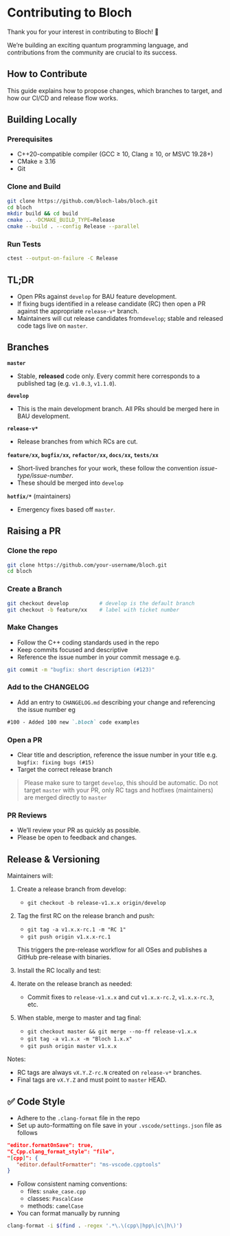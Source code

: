 # Contributing to Bloch

Thank you for your interest in contributing to Bloch! 🎉

We’re building an exciting quantum programming language, and contributions from the community are crucial to its success.

## How to Contribute

This guide explains how to propose changes, which branches to target, and how our CI/CD and release flow works.

## Building Locally

### Prerequisites

- C++20-compatible compiler (GCC ≥ 10, Clang ≥ 10, or MSVC 19.28+)
- CMake ≥ 3.16
- Git

### Clone and Build

```bash
git clone https://github.com/bloch-labs/bloch.git
cd bloch
mkdir build && cd build
cmake .. -DCMAKE_BUILD_TYPE=Release
cmake --build . --config Release --parallel
```

### Run Tests

```bash
ctest --output-on-failure -C Release
```

## TL;DR
- Open PRs against `develop` for BAU feature development.
- If fixing bugs identified in a release candidate (RC) then open a PR against the appropriate `release-v*` branch.
- Maintainers will cut release candidates from`develop`; stable and released code tags live on `master`.

## Branches
**`master`**  
- Stable, **released** code only. Every commit here corresponds to a published tag (e.g. `v1.0.3`, `v1.1.0`).

**`develop`**
- This is the main development branch. All PRs should be merged here in BAU development.

**`release-v*`**  
- Release branches from which RCs are cut.

**`feature/xx`, `bugfix/xx`, `refactor/xx`, `docs/xx`, `tests/xx`**  
- Short-lived branches for your work, these follow the convention *issue-type/issue-number*.
- These should be merged into `develop `

**`hotfix/*`** (maintainers)  
- Emergency fixes based off `master`.

## Raising a PR
### Clone the repo
```bash
git clone https://github.com/your-username/bloch.git
cd bloch
```

### Create a Branch
```bash
git checkout develop          # develop is the default branch
git checkout -b feature/xx    # label with ticket number  
```

### Make Changes
- Follow the C++ coding standards used in the repo
- Keep commits focused and descriptive
- Reference the issue number in your commit message e.g.
```bash
git commit -m "bugfix: short description (#123)" 
```

### Add to the CHANGELOG
- Add an entry to `CHANGELOG.md` describing your change and referencing the issue number eg
```md
#100 - Added 100 new `.bloch` code examples
```

### Open a PR 
- Clear title and description, reference the issue number in your title e.g. `bugfix: fixing bugs (#15)`
- Target the correct release branch
> Please make sure to target `develop`, this should be automatic. Do not target `master` with your PR, only RC tags and hotfixes (maintainers) are merged directly to `master`

### PR Reviews
- We’ll review your PR as quickly as possible.
- Please be open to feedback and changes.

## Release & Versioning

Maintainers will:

1) Create a release branch from develop:
   - `git checkout -b release-v1.x.x origin/develop`

2) Tag the first RC on the release branch and push:
   - `git tag -a v1.x.x-rc.1 -m "RC 1"`
   - `git push origin v1.x.x-rc.1`

   This triggers the pre-release workflow for all OSes and publishes a GitHub pre-release with binaries.

3) Install the RC locally and test:

4) Iterate on the release branch as needed:
   - Commit fixes to `release-v1.x.x` and cut `v1.x.x-rc.2`, `v1.x.x-rc.3`, etc.

5) When stable, merge to master and tag final:
   - `git checkout master && git merge --no-ff release-v1.x.x`
   - `git tag -a v1.x.x -m "Bloch 1.x.x"`
   - `git push origin master v1.x.x`

Notes:
- RC tags are always `vX.Y.Z-rc.N` created on `release-v*` branches.
- Final tags are `vX.Y.Z` and must point to `master` HEAD.

## ✅ Code Style
- Adhere to the `.clang-format` file in the repo
- Set up auto-formatting on file save in your `.vscode/settings.json` file as follows
```json
"editor.formatOnSave": true,
"C_Cpp.clang_format_style": "file",
"[cpp]": {
   "editor.defaultFormatter": "ms-vscode.cpptools"
}
```
- Follow consistent naming conventions:
    - files: `snake_case.cpp`
    - classes: `PascalCase`
    - methods: `camelCase`
- You can format manually by running 
```bash
clang-format -i $(find . -regex '.*\.\(cpp\|hpp\|c\|h\)')
```
